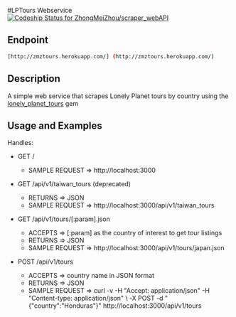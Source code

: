 #LPTours Webservice [ ![Codeship Status for ZhongMeiZhou/scraper_webAPI](https://codeship.com/projects/5a3f7fb0-62aa-0133-fec9-1af77e49650b/status?branch=master)](https://codeship.com/projects/112659)

## Endpoint
  
 ```sh
 [http://zmztours.herokuapp.com/] (http://zmztours.herokuapp.com/)
 ```


## Description

A simple web service that scrapes Lonely Planet tours by country using the [lonely_planet_tours](https://github.com/ZhongMeiZhou/scraper_project) gem


## Usage and Examples

Handles:

- GET /
  - SAMPLE REQUEST => http://localhost:3000

- GET /api/v1/taiwan_tours (deprecated)
  - RETURNS => JSON
  - SAMPLE REQUEST => http://localhost:3000/api/v1/taiwan_tours

- GET /api/v1/tours/[:param].json
  - ACCEPTS => [:param] as the country of interest to get tour listings
  - RETURNS => JSON
  - SAMPLE REQUEST => http://localhost:3000/api/v1/tours/japan.json

- POST /api/v1/tours
  - ACCEPTS => country name in JSON format
  - RETURNS => JSON
  - SAMPLE REQUEST =>  curl -v -H "Accept: application/json" -H "Content-type: application/json" \ -X POST -d "{\"country\":\"Honduras\"}" http://localhost:3000/api/v1/tours
